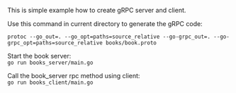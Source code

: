 This is simple example how to create gRPC server and client. 

Use this command in current directory to generate the gRPC code:

```protoc --go_out=. --go_opt=paths=source_relative --go-grpc_out=. --go-grpc_opt=paths=source_relative books/book.proto```

Start the book server:  
```go run books_server/main.go```

Call the book_server rpc method using client:  
```go run books_client/main.go```

